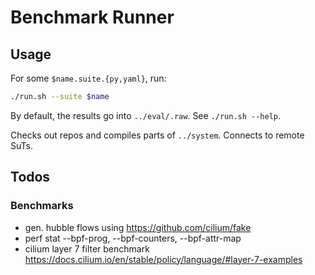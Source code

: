 # Benchmark Runner

## Usage

For some `$name.suite.{py,yaml}`, run:

``` sh
./run.sh --suite $name
```

By default, the results go into `../eval/.raw`. See `./run.sh --help`.

Checks out repos and compiles parts of `../system`. Connects to remote SuTs.

## Todos

### Benchmarks

- gen. hubble flows using https://github.com/cilium/fake
- perf stat --bpf-prog, --bpf-counters, --bpf-attr-map
- cilium layer 7 filter benchmark https://docs.cilium.io/en/stable/policy/language/#layer-7-examples 
